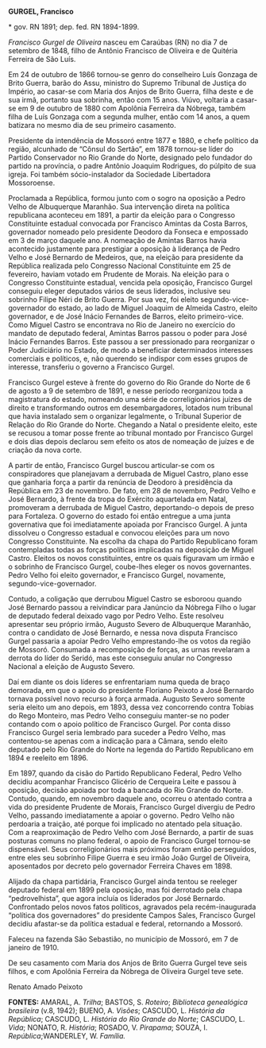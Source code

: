 **GURGEL, Francisco**

\* gov. RN 1891; dep. fed. RN 1894-1899.

*Francisco Gurgel de Oliveira* nasceu em Caraúbas (RN) no dia 7 de
setembro de 1848, filho de Antônio Francisco de Oliveira e de Quitéria
Ferreira de São Luís.

Em 24 de outubro de 1866 tornou-se genro do conselheiro Luís Gonzaga de
Brito Guerra, barão do Assu, ministro do Supremo Tribunal de Justiça do
Império, ao casar-se com Maria dos Anjos de Brito Guerra, filha deste e
de sua irmã, portanto sua sobrinha, então com 15 anos. Viúvo, voltaria a
casar-se em 9 de outubro de 1880 com Apolônia Ferreira da Nóbrega,
também filha de Luís Gonzaga com a segunda mulher, então com 14 anos, a
quem batizara no mesmo dia de seu primeiro casamento.

Presidente da intendência de Mossoró entre 1877 e 1880, e chefe político
da região, alcunhado de “Cônsul do Sertão”, em 1878 tornou-se líder do
Partido Conservador no Rio Grande do Norte, designado pelo fundador do
partido na província, o padre Antônio Joaquim Rodrigues, do púlpito de
sua igreja. Foi também sócio-instalador da Sociedade Libertadora
Mossoroense.

Proclamada a República, formou junto com o sogro na oposição a Pedro
Velho de Albuquerque Maranhão. Sua intervenção direta na política
republicana aconteceu em 1891, a partir da eleição para o Congresso
Constituinte estadual convocada por Francisco Amintas da Costa Barros,
governador nomeado pelo presidente Deodoro da Fonseca e empossado em 3
de março daquele ano. A nomeação de Amintas Barros havia acontecido
justamente para prestigiar a oposição à liderança de Pedro Velho e José
Bernardo de Medeiros, que, na eleição para presidente da República
realizada pelo Congresso Nacional Constituinte em 25 de fevereiro,
haviam votado em Prudente de Morais. Na eleição para o Congresso
Constituinte estadual, vencida pela oposição, Francisco Gurgel conseguiu
eleger deputados vários de seus liderados, inclusive seu sobrinho Filipe
Néri de Brito Guerra. Por sua vez, foi eleito segundo-vice-governador do
estado, ao lado de Miguel Joaquim de Almeida Castro, eleito governador,
e de José Inácio Fernandes de Barros, eleito primeiro-vice. Como Miguel
Castro se encontrava no Rio de Janeiro no exercício do mandato de
deputado federal, Amintas Barros passou o poder para José Inácio
Fernandes Barros. Este passou a ser pressionado para reorganizar o Poder
Judiciário no Estado, de modo a beneficiar determinados interesses
comerciais e políticos, e, não querendo se indispor com esses grupos de
interesse, transferiu o governo a Francisco Gurgel.

Francisco Gurgel esteve à frente do governo do Rio Grande do Norte de 6
de agosto a 9 de setembro de 1891, e nesse período reorganizou toda a
magistratura do estado, nomeando uma série de correligionários juízes de
direito e transformando outros em desembargadores, lotados num tribunal
que havia instalado sem o organizar legalmente, o Tribunal Superior de
Relação do Rio Grande do Norte. Chegando a Natal o presidente eleito,
este se recusou a tomar posse frente ao tribunal montado por Francisco
Gurgel e dois dias depois declarou sem efeito os atos de nomeação de
juízes e de criação da nova corte.

A partir de então, Francisco Gurgel buscou articular-se com os
conspiradores que planejavam a derrubada de Miguel Castro, plano esse
que ganharia força a partir da renúncia de Deodoro à presidência da
República em 23 de novembro. De fato, em 28 de novembro, Pedro Velho e
José Bernardo, à frente da tropa do Exército aquartelada em Natal,
promoveram a derrubada de Miguel Castro, deportando-o depois de preso
para Fortaleza. O governo do estado foi então entregue a uma junta
governativa que foi imediatamente apoiada por Francisco Gurgel. A junta
dissolveu o Congresso estadual e convocou eleições para um novo
Congresso Constituinte. Na escolha da chapa do Partido Republicano foram
contempladas todas as forças políticas implicadas na deposição de Miguel
Castro. Eleitos os novos constituintes, entre os quais figuravam um
irmão e o sobrinho de Francisco Gurgel, coube-lhes eleger os novos
governantes. Pedro Velho foi eleito governador, e Francisco Gurgel,
novamente, segundo-vice-governador.

Contudo, a coligação que derrubou Miguel Castro se esboroou quando José
Bernardo passou a reivindicar para Janúncio da Nóbrega Filho o lugar de
deputado federal deixado vago por Pedro Velho. Este resolveu apresentar
seu próprio irmão, Augusto Severo de Albuquerque Maranhão, contra o
candidato de José Bernardo, e nessa nova disputa Francisco Gurgel
passaria a apoiar Pedro Velho emprestando-lhe os votos da região de
Mossoró. Consumada a recomposição de forças, as urnas revelaram a
derrota do líder do Seridó, mas este conseguiu anular no Congresso
Nacional a eleição de Augusto Severo.

Daí em diante os dois líderes se enfrentariam numa queda de braço
demorada, em que o apoio do presidente Floriano Peixoto a José Bernardo
tornava possível novo recurso à força armada. Augusto Severo somente
seria eleito um ano depois, em 1893, dessa vez concorrendo contra Tobias
do Rego Monteiro, mas Pedro Velho conseguiu manter-se no poder contando
com o apoio político de Francisco Gurgel. Por conta disso Francisco
Gurgel seria lembrado para suceder a Pedro Velho, mas contentou-se
apenas com a indicação para a Câmara, sendo eleito deputado pelo Rio
Grande do Norte na legenda do Partido Republicano em 1894 e reeleito em
1896.

Em 1897, quando da cisão do Partido Republicano Federal, Pedro Velho
decidiu acompanhar Francisco Glicério de Cerqueira Leite e passou à
oposição, decisão apoiada por toda a bancada do Rio Grande do Norte.
Contudo, quando, em novembro daquele ano, ocorreu o atentado contra a
vida do presidente Prudente de Morais, Francisco Gurgel divergiu de
Pedro Velho, passando imediatamente a apoiar o governo. Pedro Velho não
perdoaria a traição, até porque foi implicado no atentado pela situação.
Com a reaproximação de Pedro Velho com José Bernardo, a partir de suas
posturas comuns no plano federal, o apoio de Francisco Gurgel tornou-se
dispensável. Seus correligionários mais próximos foram então
perseguidos, entre eles seu sobrinho Filipe Guerra e seu irmão João
Gurgel de Oliveira, aposentados por decreto pelo governador Ferreira
Chaves em 1898.

Alijado da chapa partidária, Francisco Gurgel ainda tentou se reeleger
deputado federal em 1899 pela oposição, mas foi derrotado pela chapa
“pedrovelhista”, que agora incluía os liderados por José Bernardo.
Confrontado pelos novos fatos políticos, agravados pela recém-inaugurada
“política dos governadores” do presidente Campos Sales, Francisco Gurgel
decidiu afastar-se da política estadual e federal, retornando a Mossoró.

Faleceu na fazenda São Sebastião, no município de Mossoró, em 7 de
janeiro de 1910.

De seu casamento com Maria dos Anjos de Brito Guerra Gurgel teve seis
filhos, e com Apolônia Ferreira da Nóbrega de Oliveira Gurgel teve sete.

Renato Amado Peixoto

**FONTES:** AMARAL, A. *Trilha*; BASTOS, S. *Roteiro*; *Biblioteca
genealógica brasileira* (v.8, 1942); BUENO, A. *Visões*; CASCUDO, L.
*História da República*; CASCUDO, L. *História do Rio Grande do Norte*;
CASCUDO, L. *Vida*; NONATO, R. *História*; ROSADO, V. *Pirapama*; SOUZA,
I. *República*;WANDERLEY, W. *Família.*
